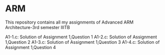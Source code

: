 # ARM
This repository contains all my assignments of Advanced ARM Architecture-3rd semester IIITB

A1-1.c: Solution of Assignment 1,Question 1
A1-2.c: Solution of Assignment 1,Question 2
A1-3.c: Solution of Assignment 1,Question 3
A1-4.c: Solution of Assignment 1,Question 4

